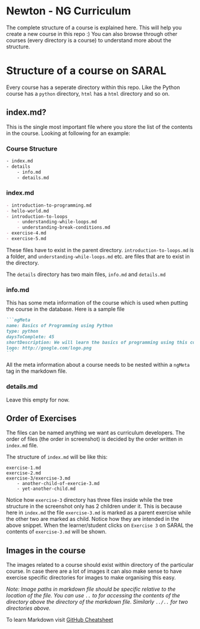# Newton - NG Curriculum

The complete structure of a course is explained here. This will help you create a new course in this repo :) You can also browse through other courses (every directory is a course) to understand more about the structure. 

# Structure of a course on SARAL
Every course has a seperate directory within this repo. Like the Python course has a `python` directory, `html` has a `html` directory and so on.

## index.md?
This is the single most important file where you store the list of the contents in the course. Looking at following for an example:

### Course Structure
```bash
- index.md
- details
	- info.md
	- details.md
```

### index.md
```markdown
- introduction-to-programming.md
- hello-world.md
- introduction-to-loops
	- understanding-while-loops.md
	- understanding-break-conditions.md
- exercise-4.md
- exercise-5.md
```

These files have to exist in the parent directory. `introduction-to-loops.md` is a folder, and `understanding-while-loops.md` etc. are files that are to exist in the directory. 

The `details` directory has two main files, `info.md` and `details.md`

### info.md

This has some meta information of the course which is used when putting the course in the database. Here is a sample file

````markdown
```ngMeta
name: Basics of Programming using Python
type: python
daysToComplete: 45
shortDescription: We will learn the basics of programming using this course.
logo: http://google.com/logo.png
```
````

All the meta information about a course needs to be nested within a `ngMeta` tag in the markdown file.

### details.md
Leave this empty for now.

## Order of Exercises
The files can be named anything we want as curriculum developers. The order of files (the order in screenshot) is decided by the order written in `index.md` file.

The structure of `index.md` will be like this:

```
exercise-1.md
exercise-2.md
exercise-3/exercise-3.md
	- another-child-of-exercie-3.md
	- yet-another-child.md
```

Notice how `exercise-3` directory has three files inside while the tree structure in the screenshot only has 2 children under it. This is because here in `index.md` the file `exercise-3.md` is marked as a parent exercise while the other two are marked as child. Notice how they are intended in the above snippet. When the learner/student clicks on `Exercise 3` on SARAL the contents of `exercise-3.md` will be shown.


## Images in the course

The images related to a course should exist within directory of the particular course. In case there are a lot of images it can also make sense to have exercise specific directories for images to make organising this easy.

*Note: Image paths in markdown file should be specific relative to the location of the file. You can use `..` to for accessing the contents of the directory above the directory of the markdown file. Similarly `../..` for two directories above.*

To learn Markdown visit [GitHub Cheatsheet](https://github.com/adam-p/markdown-here/wiki/Markdown-Cheatsheet)
